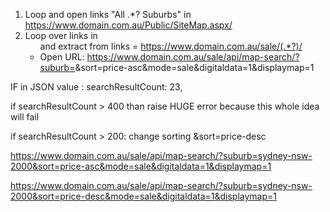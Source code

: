 1) Loop and open links "All .*? Suburbs" in https://www.domain.com.au/Public/SiteMap.aspx/ 
2) Loop over links in <ul class="suburbs-list"> and extract <suburb> from links  =  https://www.domain.com.au/sale/(.*?)/
3) Open URL:
https://www.domain.com.au/sale/api/map-search/?suburb=<suburb>&sort=price-asc&mode=sale&digitaldata=1&displaymap=1


IF in JSON value :
searchResultCount: 23,

if searchResultCount > 400 
    than raise HUGE error because this whole idea will fail

if searchResultCount > 200:
    change sorting
    &sort=price-desc

https://www.domain.com.au/sale/api/map-search/?suburb=sydney-nsw-2000&sort=price-asc&mode=sale&digitaldata=1&displaymap=1

https://www.domain.com.au/sale/api/map-search/?suburb=sydney-nsw-2000&sort=price-desc&mode=sale&digitaldata=1&displaymap=1
